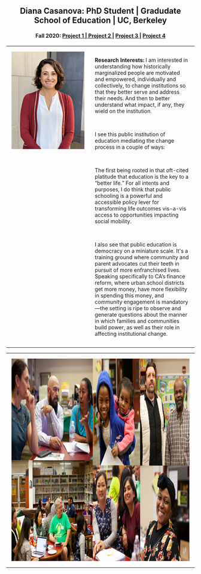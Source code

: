 <center>
<H2> Diana Casanova: PhD Student | Gradudate School of Education | UC, Berkeley </H2>
   <center>
       <H4> Fall 2020: <a href="/project1.html"> Project 1 </a> |<a href="/project2.html"> Project 2 </a>| <a href="/project3.html">Project 3 </a> | <a href="/project4.html"> Project 4 </a> </H4> 
<table>
<tbody>
<tr valign="top">
<td class="responsive" style="vertical-align:top;width:500px;margin: 0 auto;padding: 1em;"><img alt="" src="/images/IMG_DC_cropheadshot_resized_small.jpg" class="responsive" style="width: 100%;" /></td>
<td class="responsive" style="vertical-align:top;width:500px;margin: 0 auto;padding: 1em;">
    <p> <strong> Research Interests:</strong> I am interested in understanding how historically marginalized people are motivated and empowered, individually and collectively, to change institutions so that they better serve and address their needs. And then to better understand what impact, if any, they wield on the institution.</p>
    <p>&nbsp;</p>
<p>I see this public institution of education mediating the change process in a couple of ways:</p>
    <p>&nbsp;</p>
<p>The first being rooted in that oft-cited platitude that education is the key to a “better life.” For all intents and purposes, I do think that public schooling is a powerful and accessible policy lever for transforming life outcomes vis-a-vis access to opportunities impacting social mobility.</p>
    <p>&nbsp;</p>
<p>I also see that public education is democracy on a miniature scale. It&#39;s a training ground where community and parent advocates cut their teeth in pursuit of more enfranchised lives. Speaking specifically to CA’s finance reform, where urban school districts get more money, have more flexibility in spending this money, and community engagement is mandatory—the setting is ripe to observe and generate questions about the manner in which families and communities build power, as well as their role in affecting institutional change.
 </p>
 </td>
</tr>
</tbody>
</table>

<table>
<tbody>
<tr valign="top">
    <td style="vertical-align:top;width:1000px;margin: 0 auto;padding: 1em;"><img alt="" src="/images/LCAP_PSAC_collage.jpg" style="width: 960px; height: 540px;" /> </td> 
</tr>
</tbody>
</table>
